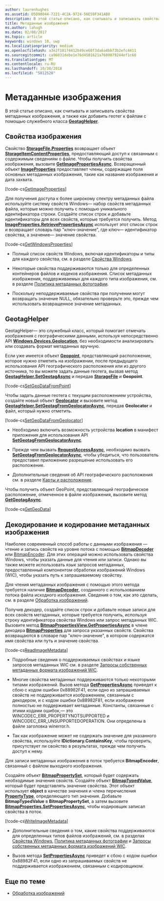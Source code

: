 ```yaml
---
author: laurenhughes
ms.assetid: D5D98044-7221-4C2A-9724-56E59F341AB0
description: В этой статье описано, как считывать и записывать свойства метаданных изображения, а также как добавить геотег к файлам с помощью служебного класса GeotagHelper.
title: Метаданные изображения
ms.author: lahugh
ms.date: 02/08/2017
ms.topic: article
keywords: windows 10, uwp
ms.localizationpriority: medium
ms.openlocfilehash: a3e2f10174412b49ce60f3da6a4bb73b2efc4411
ms.sourcegitcommit: ca96031debe1e76d4501621a7680079244ef1c60
ms.translationtype: MT
ms.contentlocale: ru-RU
ms.lasthandoff: 10/30/2018
ms.locfileid: "5812528"
---
```

# <a name="image-metadata"></a>Метаданные изображения



В этой статье описано, как считывать и записывать свойства метаданных изображения, а также как добавить геотег к файлам с помощью служебного класса [**GeotagHelper**](https://msdn.microsoft.com/library/windows/apps/dn903683).

## <a name="image-properties"></a>Свойства изображения

Свойство [**StorageFile.Properties**](https://msdn.microsoft.com/library/windows/apps/br227225) возвращает объект [**StorageItemContentProperties**](https://msdn.microsoft.com/library/windows/apps/hh770642), предоставляющий доступ к связанным с содержимым сведениям о файле. Чтобы получить свойства изображения, вызовите [**GetImagePropertiesAsync**](https://msdn.microsoft.com/library/windows/apps/hh770646). Возвращенный объект [**ImageProperties**](https://msdn.microsoft.com/library/windows/apps/br207718) предоставляет члены, содержащие поля основных метаданных изображения, такие как название изображения и дата захвата.

[!code-cs[GetImageProperties](./code/ImagingWin10/cs/MainPage.xaml.cs#SnippetGetImageProperties)]

Для получения доступа к более широкому спектру метаданных файла используйте систему свойств Windows— набор свойств метаданных файла, которые можно получить с помощью уникального идентификатора строки. Создайте список строк и добавьте идентификаторы для всех свойств, которые требуется получить. Метод [**ImageProperties.RetrievePropertiesAsync**](https://msdn.microsoft.com/library/windows/apps/br207732) использует этот список строк и возвращает словарь пар "ключ-значение", где ключ— идентификатор свойства, а значение— значение свойства.

[!code-cs[GetWindowsProperties](./code/ImagingWin10/cs/MainPage.xaml.cs#SnippetGetWindowsProperties)]

-   Полный список свойств Windows, включая идентификаторы и типы для каждого свойства, см. в разделе [Свойства Windows](https://msdn.microsoft.com/library/windows/desktop/dd561977).

-   Некоторые свойства поддерживаются только для определенных контейнеров файлов и кодеков изображения. Список метаданных изображения, поддерживаемых для каждого типа изображения, см. в разделе [Политика метаданных фотографии](https://msdn.microsoft.com/library/windows/desktop/ee872003).

-   Поскольку неподдерживаемые свойства при получении могут возвращать значение NULL, обязательно проверьте это, прежде чем использовать возвращенное значение метаданных.

## <a name="geotag-helper"></a>GeotagHelper

GeotagHelper— это служебный класс, который помогает отмечать изображения с географическими данными, используя непосредственно API [**Windows.Devices.Geolocation**](https://msdn.microsoft.com/library/windows/apps/br225603), без необходимости анализировать или создавать формат метаданных вручную.

Если уже имеется объект [**Geopoint**](https://msdn.microsoft.com/library/windows/apps/dn263675), представляющий расположение, которое нужно отметить на изображении, после предыдущего использования API географического расположения или из другого источника, то вы можете задать данные геотега, вызвав метод [**GeotagHelper.SetGeotagAsync**](https://msdn.microsoft.com/library/windows/apps/dn903685) и передав [**StorageFile**](https://msdn.microsoft.com/library/windows/apps/br227171) и **Geopoint**.

[!code-cs[SetGeoDataFromPoint](./code/ImagingWin10/cs/MainPage.xaml.cs#SnippetSetGeoDataFromPoint)]

Чтобы задать данные геотега с текущим расположением устройства, создайте новый объект [**Geolocator**](https://msdn.microsoft.com/library/windows/apps/br225534) и вызовите метод [**GeotagHelper.SetGeotagFromGeolocatorAsync**](https://msdn.microsoft.com/library/windows/apps/dn903686), передав **Geolocator** и файл, который нужно отметить.

[!code-cs[SetGeoDataFromGeolocator](./code/ImagingWin10/cs/MainPage.xaml.cs#SnippetSetGeoDataFromGeolocator)]

-   Необходимо включить возможность устройства **location** в манифест приложения для использования API [**SetGeotagFromGeolocatorAsync**](https://msdn.microsoft.com/library/windows/apps/dn903686).

-   Прежде чем вызвать [**RequestAccessAsync**](https://msdn.microsoft.com/library/windows/apps/dn859152), необходимо вызвать [**SetGeotagFromGeolocatorAsync**](https://msdn.microsoft.com/library/windows/apps/dn903686), чтобы убедиться, что пользователь предоставил приложению разрешение использовать его расположение.

-   Дополнительные сведения об API географического расположения см. в разделе [Карты и расположение](https://msdn.microsoft.com/library/windows/apps/mt219699).

Чтобы получить объект GeoPoint, представляющий географическое расположение, отмеченное в файле изображения, вызовите метод [**GetGeotagAsync**](https://msdn.microsoft.com/library/windows/apps/dn903684).

[!code-cs[GetGeoData](./code/ImagingWin10/cs/MainPage.xaml.cs#SnippetGetGeoData)]

## <a name="decode-and-encode-image-metadata"></a>Декодирование и кодирование метаданных изображения

Наиболее современный способ работы с данными изображения — чтение и запись свойств на уровне потока с помощью [**BitmapDecoder**](https://msdn.microsoft.com/library/windows/apps/br226176) или [BitmapEncoder](bitmapencoder-options-reference.md). Для этих операций можно использовать свойства Windows, чтобы указать данные для чтения или записи. Однако вы также можете использовать язык запросов метаданных, предоставленный компонентом обработки изображений Windows (WIC), чтобы указать путь к запрашиваемому свойству.

Для чтения метаданных изображения с помощью этого метода требуется наличие [**BitmapDecoder**](https://msdn.microsoft.com/library/windows/apps/br226176), созданного с использованием потока файла исходного изображения. Сведения о том, как это сделать, см. в разделе [Обработка изображений](imaging.md).

Получив декодер, создайте список строк и добавьте новые записи для всех свойств метаданных, которые требуется получить, используя строку идентификатора свойства Windows или запрос метаданных WIC. Вызовите метод [**BitmapPropertiesView.GetPropertiesAsync**](https://msdn.microsoft.com/library/windows/apps/br226250) в члене декодера [**BitmapProperties**](https://msdn.microsoft.com/library/windows/apps/br226248) для запроса указанных свойств. Свойства возвращаются в словаре пар "ключ-значение", в котором содержатся имя свойства или путь и значение свойства.

[!code-cs[ReadImageMetadata](./code/ImagingWin10/cs/MainPage.xaml.cs#SnippetReadImageMetadata)]

-   Подробные сведения о поддерживаемых свойствах и языке запросов метаданных WIC см. в разделе [Запросы собственных метаданных формата изображений WIC](https://msdn.microsoft.com/library/windows/desktop/ee719904).

-   Многие свойства метаданных поддерживаются только некоторыми типами изображений. Вызов метода [**GetPropertiesAsync**](https://msdn.microsoft.com/library/windows/apps/br226250) приведет к сбою с кодом ошибки 0x88982F41, если одно из запрашиваемых свойств не поддерживается изображением, связанным с декодером, и с кодом ошибки 0x88982F81, если изображение полностью не поддерживает метаданные. Константы, связанные с этими кодами ошибок,— это WINCODEC\_ERR\_PROPERTYNOTSUPPORTED и WINCODEC\_ERR\_UNSUPPORTEDOPERATION. Они определены в файле заголовка winerror.h.
-   Так как изображение может не содержать значение для указанного свойства, используйте **IDictionary.ContainsKey**, чтобы проверить, присутствует ли свойство в результатах, прежде чем получить доступ к нему.

Для записи метаданных изображения в поток требуется **BitmapEncoder**, связанный с файлом выходного изображения.

Создайте объект [**BitmapPropertySet**](https://msdn.microsoft.com/library/windows/apps/hh974338), который будет содержать необходимые значения свойств. Создайте объект [**BitmapTypedValue**](https://msdn.microsoft.com/library/windows/apps/hh700687), который будет представлять значение свойства. Этот объект использует **object** в качестве значения и члена перечисления [**PropertyType**](https://msdn.microsoft.com/library/windows/apps/br225871), определяющего тип значения. Добавьте **BitmapTypedValue** в **BitmapPropertySet**, а затем вызовите [**BitmapProperties.SetPropertiesAsync**](https://msdn.microsoft.com/library/windows/apps/br226252), чтобы кодировщик записал свойства в поток.

[!code-cs[WriteImageMetadata](./code/ImagingWin10/cs/MainPage.xaml.cs#SnippetWriteImageMetadata)]

-   Дополнительные сведения о том, какие свойства поддерживаются для определенных типов файлов изображений, см. в разделах [Свойства Windows](https://msdn.microsoft.com/library/windows/desktop/dd561977), [Политика метаданных фотографии](https://msdn.microsoft.com/library/windows/desktop/ee872003) и [Запросы собственных метаданных формата изображений WIC](https://msdn.microsoft.com/library/windows/desktop/ee719904).

-   Вызов метода [**SetPropertiesAsync**](https://msdn.microsoft.com/library/windows/apps/br226252) приведет к сбою с кодом ошибки 0x88982F41, если одно из запрашиваемых свойств не поддерживается изображением, связанным с кодировщиком.

## <a name="related-topics"></a>Еще по теме

* [Обработка изображений](imaging.md)
 

 




